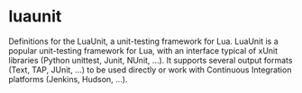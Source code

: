 # luaunit
Definitions for the LuaUnit, a unit-testing framework for Lua.
LuaUnit is a popular unit-testing framework for Lua, with an interface typical of xUnit libraries (Python unittest, Junit, NUnit, ...).
It supports several output formats (Text, TAP, JUnit, ...) to be used directly or work with Continuous Integration platforms (Jenkins, Hudson, ...).
